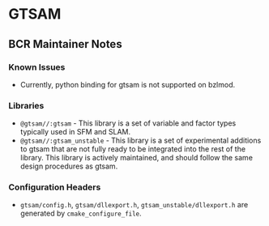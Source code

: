 # GTSAM

## BCR Maintainer Notes

### Known Issues

* Currently, python binding for gtsam is not supported on bzlmod.

### Libraries

* `@gtsam//:gtsam` - This library is a set of variable and factor types typically used in SFM and
SLAM.
* `@gtsam//:gtsam_unstable` - This library is a set of experimental additions to gtsam that are not fully ready to be integrated into the rest of the library. This library is actively maintained, and should follow the same design procedures as gtsam.

### Configuration Headers

* `gtsam/config.h`, `gtsam/dllexport.h`, `gtsam_unstable/dllexport.h` are generated by `cmake_configure_file`.
